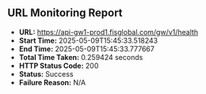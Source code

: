## URL Monitoring Report

- **URL:** https://api-gw1-prod1.fisglobal.com/gw/v1/health
- **Start Time:** 2025-05-09T15:45:33.518243
- **End Time:** 2025-05-09T15:45:33.777667
- **Total Time Taken:** 0.259424 seconds
- **HTTP Status Code:** 200
- **Status:** Success
- **Failure Reason:** N/A
